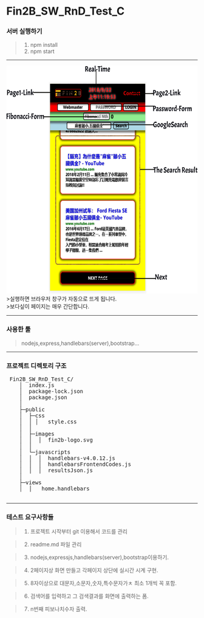 # Fin2B_SW_RnD_Test_C
### 서버 실행하기
>1. npm install
>2. npm start
---
<img width="600" height="600" src="https://github.com/kska32/Fin2B_SW_RnD_Test_C/blob/master/public/images/ui.png?raw=true"/>
>실행하면 브라우저 창구가 자동으로 뜨게 됩니다.<br>
>보다싶이 페이지는  매우 간단합니다.

---

### 사용한 툴
>nodejs,express,handlebars(server),bootstrap...
---

### 프로젝트 디렉토리 구조
<pre>
 Fin2B_SW_RnD_Test_C/
 	│  index.js 
	│  package-lock.json
	│  package.json
	│
	├─public
	│  ├─css
	│  │ │   style.css
	│  │
	│  ├─images
	│  │  │  fin2b-logo.svg
	│  │
	│  └─javascripts
	│  │  │  handlebars-v4.0.12.js
	│  │  │  handlebarsFrontendCodes.js
	│  │  │  resultsJson.js
	│
	├─views
	│  │   home.handlebars
  </pre>
  
---
### 테스트 요구사항들
>1. 프로젝트 시작부터 git 이용해서 코드를 관리

>2. readme.md 파일 관리

>3. nodejs,expressjs,handlebars(server),bootstrap이용하기.

>4. 2페이지상 화면 만들고 각페이지 상단에 실시간 시계 구현.

>5. 8자이상으로 대문자,소문자,숫자,특수문자가ㅊ 최소 1개씩 꼭 포함.

>6. 검색어를 입력하고 그 검색결과를 화면에 출력하는 폼.

>7. n번째 피보나치수자 출력. 

	

